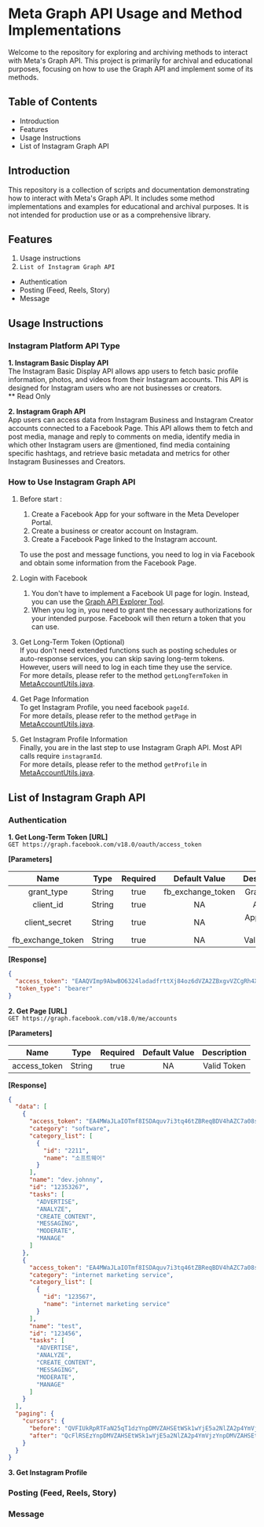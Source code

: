 # Meta Graph API Usage and Method Implementations
 Welcome to the repository for exploring and archiving methods to interact with Meta's Graph API. This project is primarily for archival and educational purposes, focusing on how to use the Graph API and implement some of its methods.

## Table of Contents
- Introduction
- Features
- Usage Instructions
- List of Instagram Graph API

## Introduction
 This repository is a collection of scripts and documentation demonstrating how to interact with Meta's Graph API. It includes some method implementations and examples for educational and archival purposes. It is not intended for production use or as a comprehensive library.

## Features   
 1. Usage instructions   
 2. `List of Instagram Graph API`
- Authentication
- Posting (Feed, Reels, Story)
- Message

## Usage Instructions
### Instagram Platform API Type
**1. Instagram Basic Display API**  
 The Instagram Basic Display API allows app users to fetch basic profile information, photos, and videos from their Instagram accounts. This API is designed for Instagram users who are not businesses or creators.   
 ** Read Only   

**2. Instagram Graph API**   
 App users can access data from Instagram Business and Instagram Creator accounts connected to a Facebook Page. This API allows them to fetch and post media, manage and reply to comments on media, identify media in which other Instagram users are @mentioned, find media containing specific hashtags, and retrieve basic metadata and metrics for other Instagram Businesses and Creators.

### How to Use Instagram Graph API
1. Before start :
   1. Create a Facebook App for your software in the Meta Developer Portal. 
   2. Create a business or creator account on Instagram. 
   3. Create a Facebook Page linked to the Instagram account.
   
    To use the post and message functions, you need to log in via Facebook and obtain some information from the Facebook Page.
2. Login with Facebook
   1. You don't have to implement a Facebook UI page for login. Instead, you can use the [Graph API Explorer Tool](https://developers.facebook.com/tools/explorer/).
   2. When you log in, you need to grant the necessary authorizations for your intended purpose. Facebook will then return a token that you can use.
3. Get Long-Term Token (Optional)   
   If you don't need extended functions such as posting schedules or auto-response services, you can skip saving long-term tokens. However, users will need to log in each time they use the service.    
   For more details, please refer to the method `getLongTermToken` in [MetaAccountUtils.java]((src/main/java/com/example/meta/uitils/MetaAccountUtils.java)).
4. Get Page Information   
   To get Instagram Profile, you need facebook `pageId`.   
   For more details, please refer to the method `getPage` in [MetaAccountUtils.java]((src/main/java/com/example/meta/uitils/MetaAccountUtils.java)).
5. Get Instagram Profile Information   
   Finally, you are in the last step to use Instagram Graph API. Most API calls require `instagramId`.   
   For more details, please refer to the method `getProfile` in [MetaAccountUtils.java]((src/main/java/com/example/meta/uitils/MetaAccountUtils.java)).
## List of Instagram Graph API
### Authentication
**1. Get Long-Term Token**
**[URL]**  
```GET https://graph.facebook.com/v18.0/oauth/access_token```   

**[Parameters]**

|        Name         |   Type   |  Required  |   Default Value   |   Description   |
|:-------------------:|:--------:|:----------:|:-----------------:|:---------------:|
|     grant_type      |  String  |    true    | fb_exchange_token |   Grant Type    |
|      client_id      |  String  |    true    |        NA         |     App ID      |
|    client_secret    |  String  |    true    |        NA         | App Secret Code |
|  fb_exchange_token  |  String  |    true    |        NA         |   Valid Token   |

**[Response]**
```json
{
  "access_token": "EAAQVImp9AbwBO6324ladadfrttXj84oz6dVZA2ZBxgvVZCgRh4XtgkqcITV",
  "token_type": "bearer"
}
```

**2. Get Page**
**[URL]**  
```GET https://graph.facebook.com/v18.0/me/accounts```   

**[Parameters]**

|     Name     |   Type   |  Required  |   Default Value   |   Description    |
|:------------:|:--------:|:----------:|:-----------------:|:----------------:|
| access_token |  String  |    true    |        NA         |   Valid Token    |

**[Response]**
```json
{
  "data": [
    {
      "access_token": "EA4MWaJLaIOTmf8ISDAquv7i3tq46tZBReqBDV4hAZC7a08sfRvQLDjdywhgaj5PxqJAvkAQVImp9AbwBO4lkfdCxxiajgLmRmzX0ntQW2oFdTZBuK0PKHuYiG89UQKtHZBkZAaAj5FyzD7ylCbvVEb2f8bBhbjvJJspMEBZBjJRfaD8N5wm",
      "category": "software",
      "category_list": [
        {
          "id": "2211",
          "name": "소프트웨어"
        }
      ],
      "name": "dev.johnny",
      "id": "12353267",
      "tasks": [
        "ADVERTISE",
        "ANALYZE",
        "CREATE_CONTENT",
        "MESSAGING",
        "MODERATE",
        "MANAGE"
      ]
    },
    {
      "access_token": "EA4MWaJLaIOTmf8ISDAquv7i3tq46tZBReqBDV4hAZC7a08sfRvQLDjdywhgaj5PxqJAvkAQVImp9AbwBO4lkfdCxxiajgLmRmzX0ntQW2oFdTZBuK0PKHuYiG89UQKtHZBkZAaAj5FyzD7ylCbvVEb2f8bBhbjvJJspMEBZBjJRfaD8N5wm",
      "category": "internet marketing service",
      "category_list": [
        {
          "id": "123567",
          "name": "internet marketing service"
        }
      ],
      "name": "test",
      "id": "123456",
      "tasks": [
        "ADVERTISE",
        "ANALYZE",
        "CREATE_CONTENT",
        "MESSAGING",
        "MODERATE",
        "MANAGE"
      ]
    }
  ],
  "paging": {
    "cursors": {
      "before": "QVFIUkRpRTFaN25qT1dzYnpDMVZAHSEtWSk1wYjE5a2NlZA2p4YmVjCUU1BhVWDNPbHJ3S3dmbjdsSzE0ekZAISFlHTWZ1blJRNEhjZAXBrMl82ZA2VPT3dB",
      "after": "QcFlRSEzYnpDMVZAHSEtWSk1wYjE5a2NlZA2p4YmVjzYnpDMVZAHSEtWSk1wYjE5a2NlZA2p4YmVjs5MVNPd2NPWDFWlFhSjBxVTNXOE1R"
    }
  }
}
```

**3. Get Instagram Profile**
### Posting (Feed, Reels, Story)
### Message
